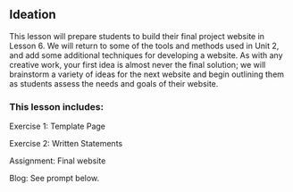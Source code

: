 ## Ideation

This lesson will prepare students to build their final project website in Lesson 6. We will return to some of the tools and methods used in Unit 2, and add some additional techniques for developing a website. As with any creative work, your first idea is almost never the final solution; we will brainstorm a variety of ideas for the next website and begin outlining them as students assess the needs  and goals of their website.

### This lesson includes:

Exercise 1: Template Page

Exercise 2: Written Statements

Assignment: Final website

Blog: See prompt below. 

